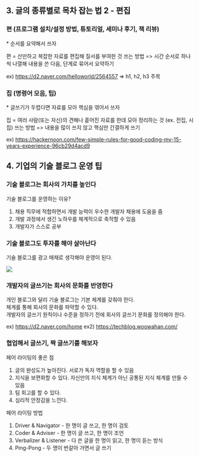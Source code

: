 ## 3. 글의 종류별로 목차 잡는 법 2 - 편집

### 편 (프로그램 설치/설정 방법, 튜토리얼, 세미나 후기, 책 리뷰)
\* 순서를 요약해서 쓰자

편 = 산만하고 복잡한 자료를 편집해 질서를 부여한 것
쓰는 방법 => 시간 순서로 하나씩 나열해 내용을 쓴 다음, 단계로 묶어서 요약하기

ex) https://d2.naver.com/helloworld/2564557 => h1, h2, h3 주목


### 집 (명령어 모음, 팁)
\* 글쓰기가 두렵다면 자료를 모아 핵심을 엮어서 쓰자

집 = 여러 사람(또는 자신)의 견해나 흩어진 자료를 한데 모아 정리하는 것 (ex. 전집, 시집)
쓰는 방법 => 내용을 많이 쓰지 않고 핵심만 간결하게 쓰기

ex) https://hackernoon.com/few-simple-rules-for-good-coding-my-15-years-experience-96cb29d4acd9


## 4. 기업의 기술 블로그 운영 팁

### 기술 블로그는 회사의 가치를 높인다

기술 블로그를 운영하는 이유?
1. 채용 직무에 적합하면서 개발 능력이 우수한 개발자 채용에 도움을 줌
2. 개발 과정에서 생긴 노하우를 체계적으로 축적할 수 있음
3. 개발자가 스스로 공부

### 기술 블로그도 투자를 해야 살아난다

기술 블로그를 광고 매채로 생각해야 운영이 된다.

[<img src="https://i.namu.wiki/i/ZfkV9Gs8tlRzhCGcAnJQvIa5MULwbG7F8HntVmET7Dey3rMB5GRq7_fvyI6bGoLPNaAz2TZej4TuRDARaEPDyg.webp">](https://github.com/AlmSmartDoctor/dev-blog/)

### 개발자의 글쓰기는 회사의 문화를 반영한다

개인 블로그와 달리 기술 블로그는 기본 체계를 갖춰야 한다. \
체계를 통해 회사의 문화를 파악할 수 있다. \
개발자의 글쓰기 원칙이나 수준을 정하기 전에 회사의 글쓰기 문화를 정의해야 한다.

ex) https://d2.naver.com/home
ex2) https://techblog.woowahan.com/

### 협업해서 글쓰기, 짝 글쓰기를 해보자

페어 라이팅의 좋은 점
1. 글의 완성도가 높아진다. 서로가 독자 역할을 할 수 있음
2. 지식을 보편화할 수 있다. 자신만의 지식 체계가 아닌 공통된 지식 체계를 만들 수 있음
3. 팀 회고를 할 수 있다.
4. 심리적 안정감을 느낀다. 

페어 라이팅 방법
1. Driver & Navigator - 한 명이 글 쓰고, 한 명이 검토
2. Coder & Adviser - 한 명이 글 쓰고, 한 명이 조언
3. Verbalizer & Listener - 다 쓴 글을 한 명이 읽고, 한 명이 듣는 방식
4. Ping-Pong - 두 명이 번갈아 가면서 글 쓰기
